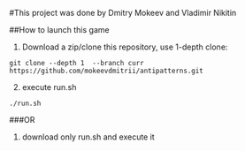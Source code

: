#This project was done by Dmitry Mokeev and Vladimir Nikitin

##How to launch this game

1) Download a zip/clone this repository, use 1-depth clone:
```
git clone --depth 1  --branch curr https://github.com/mokeevdmitrii/antipatterns.git
```
2) execute run.sh
```
./run.sh
```

###OR

1) download only run.sh and execute it
